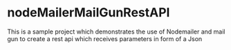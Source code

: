 # nodeMailerMailGunRestAPI
This is a sample project which demonstrates the use of Nodemailer and mail gun to create a rest api which receives parameters in form of a Json 
